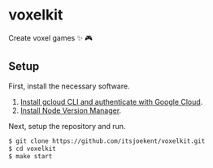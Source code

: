 # voxelkit

Create voxel games ✨ 🎮

## Setup

First, install the necessary software.

1. [Install gcloud CLI and authenticate with Google Cloud](https://cloud.google.com/sdk/docs/install).
2. [Install Node Version Manager](https://github.com/nvm-sh/nvm).

Next, setup the repository and run.

```sh
$ git clone https://github.com/itsjoekent/voxelkit.git
$ cd voxelkit
$ make start
```

